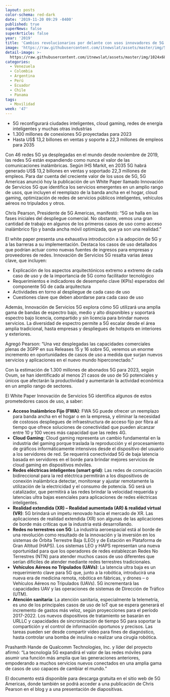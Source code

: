 ```yaml
---
layout: posts
color-schema: red-dark
date: '2019-11-20 09:29 -0400'
published: true
superNews: false
superArticle: false
year: '2019'
title: 'Cambios revolucionarios por delante con usos innovadores de 5G '
image: 'https://raw.githubusercontent.com/itnewslat/assets/master/img/540x320/5G-p.jpg'
detail-image: >-
  https://raw.githubusercontent.com/itnewslat/assets/master/img/1024x680/5G-g.jpg
categories:
  - Venezuela
  - Colombia
  - Argentina
  - Perú
  - Ecuador
  - Chile
  - Panama
tags:
  - Movilidad
week: '47'
---
```

-    5G reconfigurará ciudades inteligentes, cloud gaming, redes de energía inteligentes y muchas otras industrias
-    1.300 millones de conexiones 5G proyectadas para 2023
-    Hasta US$ 13,2 billones en ventas y soporte a 22,3 millones de empleos para 2035 

Con 46 redes 5G ya desplegadas en el mundo desde noviembre de 2019, las redes 5G están expandiendo como nunca el valor de las comunicaciones inalámbricas. Según IHS Markit, en 2035 5G habrá generado US$ 13,2 billones en ventas y soportado 22,3 millones de empleos. Para dar cuenta del creciente valor de los usos de 5G, 5G Americas anunció hoy la publicación de un White Paper llamado Innovación de Servicios 5G que identifica los servicios emergentes en un amplio rango de usos, que incluyen el reemplazo de la banda ancha en el hogar, cloud gaming, optimización de redes de servicios públicos inteligentes, vehículos aéreos no tripulados y otros.

Chris Pearson, Presidente de 5G Americas, manifestó: “5G se halla en las fases iniciales del despliegue comercial. No obstante, vemos una gran cantidad de trabajo en algunos de los primeros casos de uso como acceso inalámbrico fijo y banda ancha móvil optimizada, que ya son una realidad.”

El white paper presenta una exhaustiva introducción a la adopción de 5G y a las barreras a su implementación. Destaca los casos de uso detallados que podrían actuar como nuevas fuentes de ingresos para empresas y proveedores de redes. Innovación de Servicios 5G resalta varias áreas clave, que incluyen:

-	Explicación de los aspectos arquitectónicos extremo a extremo de cada caso de uso y de la importancia de 5G como facilitador tecnológico
-	Requerimientos e indicadores de desempeño clave (KPIs) esperados del componente 5G de cada arquitectura
-	Actividades en torno al despliegue de cada caso de uso
-	Cuestiones clave que deben abordarse para cada caso de uso

Además, Innovación de Servicios 5G explora cómo 5G utilizará una amplia gama de bandas de espectro bajo, medio y alto disponibles y soportará espectro bajo licencia, compartido y sin licencia para brindar nuevos servicios. La diversidad de espectro permite a 5G escalar desde el área amplia tradicional, hasta empresas y despliegues de hotspots en interiores y exteriores.

Agregó Pearson: “Una vez desplegadas las capacidades comerciales plenas de 3GPP en sus Releases 15 y 16 sobre 5G, veremos un enorme incremento en oportunidades de casos de uso a medida que surjan nuevos servicios y aplicaciones en el nuevo mundo hiperconectado.”

Con la estimación de 1.300 millones de abonados 5G para 2023, según Ovum, se han identificado al menos 21 casos de uso de 5G potenciales y únicos que afectarán la productividad y aumentarán la actividad económica en un amplio rango de sectores.

El White Paper Innovación de Servicios 5G identifica algunos de estos prometedores casos de uso, a saber:
  
-	**Acceso Inalámbrico Fijo (FWA)**: FWA 5G puede ofrecer un reemplazo para banda ancha en el hogar o en la empresa, y eliminar la necesidad de costosos despliegues de infraestructura de acceso fijo por fibra al tiempo que ofrece soluciones de conectividad que pueden alcanzar entre 10 y 100 veces más capacidad que las redes 4G.
-	**Cloud Gaming**: Cloud gaming representa un cambio fundamental en la industria del gaming porque traslada la reproducción y el procesamiento de gráficos informáticamente intensivos desde el dispositivo del usuario a los servidores de red. Se requerirá conectividad 5G de baja latencia basada en servidores en el borde para brindar mejores servicios de cloud gaming en dispositivos móviles.
-	**Redes eléctricas inteligentes (smart grid)**: Las redes de comunicación bidireccional para la red eléctrica permitirán a los dispositivos de conexión inalámbrica detectar, monitorear y ajustar remotamente la utilización de la electricidad y el consumo de potencia. 5G será un catalizador, que permitirá a las redes brindar la velocidad requerida y latencias ultra bajas esenciales para aplicaciones de redes eléctricas inteligentes.
-	**Realidad extendida (XR) – Realidad aumentada (AR) & realidad virtual (VR)**: 5G brindará un ímpetu renovado hacia el mercado de XR. Las aplicaciones de realidad extendida (XR) son algunas de las aplicaciones de borde más críticas que la industria está desarrollando.
-	**Redes no terrestres con 5G**: La industria aeroespacial está al borde de una revolución como resultado de la innovación y la inversión en los sistemas de Órbita Terrestre Baja (LEO) y de Estación en Plataforma de Gran Altitud (HAPS).  Los sistemas LEO y HAPS representan una nueva oportunidad para que los operadores de redes establezcan Redes No Terrestres (NTN) para atender muchos casos de uso diferentes que serían difíciles de atender mediante redes terrestres tradicionales.
-	**Vehículos Aéreos no Tripulados (UAVs)**: La latencia ultra baja es un requerimiento clave para 5G que, junto a la robótica, introducirá una nueva era de medicina remota, robótica en fábricas, y drones – o Vehículos Aéreos no Tripulados (UAVs). 5G incrementará las capacidades UAV y las operaciones de sistemas de Dirección de Tráfico (UTM).
-	**Atención sanitaria**: La atención sanitaria, especialmente la telemetría, es uno de los principales casos de uso de IoT que se espera generará el incremento de gastos más veloz, según proyecciones para el período 2017-2022. Los nuevos dispositivos de tratamiento se basarán en URLLC y capacidades de sincronización de tiempo 5G para soportar la compartición y el control de información oportunos y precisos. Las tareas pueden ser desde compartir video para fines de diagnóstico, hasta controlar una bomba de insulina o realizar una cirugía robótica.

Prashanth Hande de Qualcomm Technologies, Inc. y líder del proyecto afirmó: “La tecnología 5G expandirá el valor de las redes móviles para asumir una función más amplia que las generaciones anteriores, empoderando a muchos servicios nuevos conectados en una amplia gama de casos de uso capaces de cambiar el mundo.”  

El documento está disponible para descarga gratuita en el sitio web de 5G Americas, donde también se podrá acceder a una publicación de Chris Pearson en el blog y a una presentación de diapositivas. 